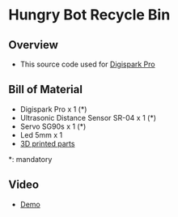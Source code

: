 # Hungry Bot Recycle Bin

## Overview

- This source code used for [Digispark Pro](https://www.kickstarter.com/projects/digistump/digispark-pro-tiny-arduino-ready-mobile-and-usb-de)

## Bill of Material

- Digispark Pro x 1 (*)
- Ultrasonic Distance Sensor SR-04 x 1 (*)
- Servo SG90s x 1 (*)
- Led 5mm x 1
- [3D printed parts](https://www.thingiverse.com/thing:5160440)

*: mandatory

## Video

- [Demo](https://youtu.be/PHz48JWzXpA)
